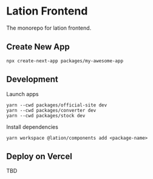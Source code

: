 # Lation Frontend

The monorepo for lation frontend.

## Create New App

```
npx create-next-app packages/my-awesome-app
```

## Development

Launch apps

```
yarn --cwd packages/official-site dev
yarn --cwd packages/converter dev
yarn --cwd packages/stock dev
```

Install dependencies

```
yarn workspace @lation/components add <package-name>
```

## Deploy on Vercel

TBD
